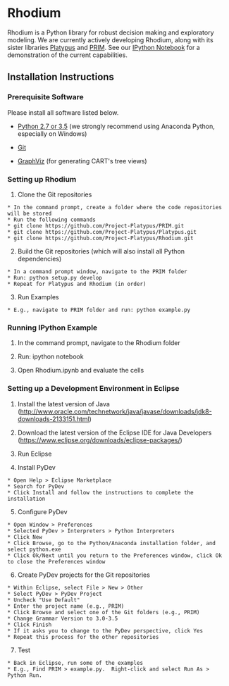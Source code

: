 # Rhodium #

Rhodium is a Python library for robust decision making and exploratory
modeling.  We are currently actively developing Rhodium, along with its sister
libraries [Platypus](https://github.com/Project-Platypus/Platypus) and
[PRIM](https://github.com/Project-Platypus/PRIM).  See our
[IPython Notebook](https://gist.github.com/dhadka/a8d7095c98130d8f73bc)
for a demonstration of the current capabilities.


## Installation Instructions ##

### Prerequisite Software ###

Please install all software listed below.

  * [Python 2.7 or 3.5](https://www.continuum.io/downloads) (we strongly recommend using Anaconda Python, especially on Windows)

  * [Git](https://git-scm.com/downloads)

  * [GraphViz](http://www.graphviz.org/Download.php) (for generating CART's tree views)


### Setting up Rhodium ###

  1. Clone the Git repositories

    * In the command prompt, create a folder where the code repositories will be stored
    * Run the following commands
    * git clone https://github.com/Project-Platypus/PRIM.git
    * git clone https://github.com/Project-Platypus/Platypus.git
    * git clone https://github.com/Project-Platypus/Rhodium.git

  2. Build the Git repositories (which will also install all Python dependencies)

    * In a command prompt window, navigate to the PRIM folder
    * Run: python setup.py develop
    * Repeat for Platypus and Rhodium (in order)

  3. Run Examples

    * E.g., navigate to PRIM folder and run: python example.py


### Running IPython Example ###

  1. In the command prompt, navigate to the Rhodium folder

  2. Run: ipython notebook

  3. Open Rhodium.ipynb and evaluate the cells


### Setting up a Development Environment in Eclipse ###

  1. Install the latest version of Java (http://www.oracle.com/technetwork/java/javase/downloads/jdk8-downloads-2133151.html)

  2. Download the latest version of the Eclipse IDE for Java Developers (https://www.eclipse.org/downloads/eclipse-packages/)

  3. Run Eclipse

  4. Install PyDev

    * Open Help > Eclipse Marketplace
    * Search for PyDev
    * Click Install and follow the instructions to complete the installation

  5. Configure PyDev

    * Open Window > Preferences
    * Selected PyDev > Interpreters > Python Interpreters
    * Click New
    * Click Browse, go to the Python/Anaconda installation folder, and select python.exe
    * Click Ok/Next until you return to the Preferences window, click Ok to close the Preferences window

  6. Create PyDev projects for the Git repositories

    * Within Eclipse, select File > New > Other
    * Select PyDev > PyDev Project
    * Uncheck "Use Default"
    * Enter the project name (e.g., PRIM)
    * Click Browse and select one of the Git folders (e.g., PRIM)
    * Change Grammar Version to 3.0-3.5
    * Click Finish
    * If it asks you to change to the PyDev perspective, click Yes
    * Repeat this process for the other repositories

  7. Test

    * Back in Eclipse, run some of the examples
    * E.g., Find PRIM > example.py.  Right-click and select Run As > Python Run.
